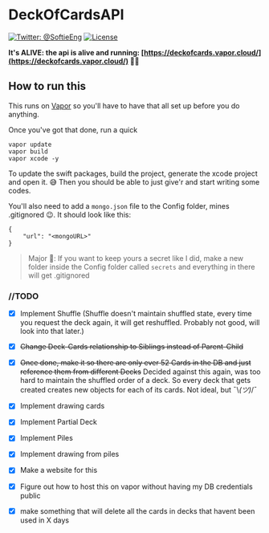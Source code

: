 # DeckOfCardsAPI
[![Twitter: @SoftieEng](https://img.shields.io/badge/contact-@SoftieEng-blue.svg?style=flat)](https://twitter.com/softieeng)
[![License](https://img.shields.io/badge/license-BSD-green.svg?style=flat)](https://github.com/harkmall/MHSegmentedControl/blob/master/LICENSE)

**It's ALIVE: the api is alive and running: [https://deckofcards.vapor.cloud/](https://deckofcards.vapor.cloud/) 🤘🏻**

## How to run this

This runs on [Vapor](https://github.com/vapor/vapor) so you'll have to have that all set up before you do anything.

Once you've got that done, run a quick

```
vapor update
vapor build
vapor xcode -y
```
To update the swift packages, build the project, generate the xcode project and open it. 😅 Then you should be able to just give'r and start writing some codes.

You'll also need to add a `mongo.json` file to the Config folder, mines .gitignored 😉. It should look like this:

```
{
    "url": "<mongoURL>"
}
```

>Major 🔑: If you want to keep yours a secret like I did, make a new folder inside the Config folder called `secrets` and everything in there will get .gitignored



### //TODO
- [x] Implement Shuffle (Shuffle doesn't maintain shuffled state, every time you request the deck again, it will get reshuffled. Probably not good, will look into that later.)

- [x] ~~Change Deck-Cards relationship to Siblings instead of Parent-Child~~

- [x] ~~Once done, make it so there are only ever 52 Cards in the DB and just reference them from different Decks~~
Decided against this again, was too hard to maintain the shuffled order of a deck. So every deck that gets created creates new objects for each of its cards. Not ideal, but ¯\\_(ツ)_/¯
- [x] Implement drawing cards
- [x] Implement Partial Deck
- [x] Implement Piles
- [x] Implement drawing from piles
- [x] Make a website for this
- [x] Figure out how to host this on vapor without having my DB credentials public
- [x] make something that will delete all the cards in decks that havent been used in X days

